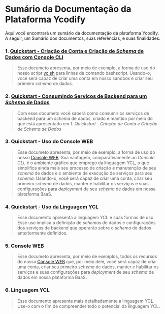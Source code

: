 # Sumário da Documentação da Plataforma Ycodify

Aqui você encontrará um sumário da documentação da plataforma Ycodify. A seguir, um Sumário dos documentos, suas referências, e suas finalidades.

### 1. [Quickstart - Criação de Conta e Criação de _Schema_ de Dados com Console CLI](https://github.com/ycodify-tech/console-cli/blob/master/Quickstart.md)
> Esse documeto apresenta, por meio de exemplo, a forma de uso do nosso script [yc.sh](https://github.com/ycodify-tech/scripts/blob/master/yc.sh) para linhas de comando bashscript. Usando-o, você será capaz de criar uma conta em nosso sandbox e criar seu primeiro _schema_ de dados. 

### 2. [Quickstart - Consumindo Serviços de Backend para um _Schema_ de Dados](https://github.com/ycodify-tech/baas-api/blob/master/Quickstart.md)
> Com esse documeto você saberá como consumir os serviços de backend para um _schema_ de dados, criado e mantido por meio do que está apresentado em _1. Quickstart - Criação de Conta e Criação de _Schema_ de Dados_

### 3. Quickstart - Uso do Console WEB
> Esse documeto apresenta, por meio de exemplo, a forma de uso do nosso [Console WEB](https://api.ycodify.com/app/index.html). Sua vantagem, comparativamente ao _Console CLI_, é o ambiente gráfico que emprego da linguagem YCL, o que simplifica ainda mais seu processo de criação e manutenção de seu _schema_ de dados e o ambiente de execução de serviços para seu _schema_. Usando-o, você será capaz de criar uma conta, criar seu primeiro _schema_ de dados, manter e habilitar os serviços e suas configurações para _deployment_ de seu _schema_ de dados em nossa plataforma BaaS.

### 4. [Quickstart - Uso da Linguagem YCL](https://github.com/ycodify-tech/languages/blob/master/Quickstart%20-%20YCL.md)
> Esse documento apresenta a linguagem YCL e suas formas de uso. Esse uso implica a definição de _schemas_ de dados e configurações dos serviços de backend que operarão sobre o _schema_ de dados anteriormente definidos.

### 5. Console WEB
> Esse documeto apresenta, por meio de exemplos, todos os recursos do nosso [Console WEB](https://api.ycodify.com/app/index.html) que, por meio dele, você será capaz de criar uma conta, criar seu primeiro _schema_ de dados, manter e habilitar os serviços e suas configurações para _deployment_ de seu _schema_ de dados em nossa plataforma BaaS.

### 6. Linguagem YCL
> Esse documento apresenta mais detalhadamente a linguagem YCL. Use-o com o fim de compreender todo o potencial da linguagem YCL.

